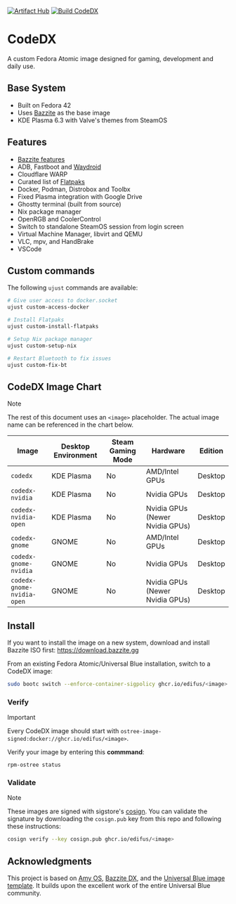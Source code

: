 [![Artifact Hub](https://img.shields.io/endpoint?url=https://artifacthub.io/badge/repository/codedx)](https://artifacthub.io/packages/search?repo=codedx)
[![Build CodeDX](https://github.com/edifus/codedx/actions/workflows/build.yml/badge.svg)](https://github.com/edifus/codedx/actions/workflows/build.yml)

# CodeDX

A custom Fedora Atomic image designed for gaming, development and daily use.

## Base System

- Built on Fedora 42
- Uses [Bazzite](https://bazzite.gg/) as the base image
- KDE Plasma 6.3 with Valve's themes from SteamOS

## Features

- [Bazzite features](https://github.com/ublue-os/bazzite#about--features)
- ADB, Fastboot and [Waydroid](https://docs.bazzite.gg/Installing_and_Managing_Software/Waydroid_Setup_Guide/)
- Cloudflare WARP
- Curated list of [Flatpaks](https://github.com/edifus/codedx/blob/main/flatpaks)
- Docker, Podman, Distrobox and Toolbx
- Fixed Plasma integration with Google Drive
- Ghostty terminal (built from source)
- Nix package manager
- OpenRGB and CoolerControl
- Switch to standalone SteamOS session from login screen
- Virtual Machine Manager, libvirt and QEMU
- VLC, mpv, and HandBrake
- VSCode

## Custom commands

The following `ujust` commands are available:

```bash
# Give user access to docker.socket
ujust custom-access-docker

# Install Flatpaks
ujust custom-install-flatpaks

# Setup Nix package manager
ujust custom-setup-nix

# Restart Bluetooth to fix issues
ujust custom-fix-bt
```

## CodeDX Image Chart

> [!NOTE]
> The rest of this document uses an `<image>` placeholder. The actual image name can be referenced in the chart below.

| Image                       | Desktop Environment | Steam Gaming Mode | Hardware                                 | Edition       |
| --------------------------- | ------------------- | ----------------- | ---------------------------------------- | ------------- |
| `codedx`                   | KDE Plasma          | No                | AMD/Intel GPUs                           | Desktop       |
| `codedx-nvidia`            | KDE Plasma          | No                | Nvidia GPUs                              | Desktop       |
| `codedx-nvidia-open`            | KDE Plasma          | No                | Nvidia GPUs (Newer Nvidia GPUs)                             | Desktop       |
| `codedx-gnome`             | GNOME               | No                | AMD/Intel GPUs                           | Desktop       |
| `codedx-gnome-nvidia`      | GNOME               | No                | Nvidia GPUs                              | Desktop       |
| `codedx-gnome-nvidia-open`      | GNOME               | No                | Nvidia GPUs (Newer Nvidia GPUs)                            | Desktop       |

## Install

If you want to install the image on a new system, download and install Bazzite ISO first:
<https://download.bazzite.gg>

From an existing Fedora Atomic/Universal Blue installation, switch to a CodeDX image:

```bash
sudo bootc switch --enforce-container-sigpolicy ghcr.io/edifus/<image>:latest
```

### Verify

> [!IMPORTANT]
> Every CodeDX image should start with `ostree-image-signed:docker://ghcr.io/edifus/<image>`.

Verify your image by entering this **commmand**:

```
rpm-ostree status
```

### Validate

> [!NOTE]
> These images are signed with sigstore's [cosign](https://docs.sigstore.dev/cosign/overview/). You can validate the signature by downloading the `cosign.pub` key from this repo and following these instructions:

```bash
cosign verify --key cosign.pub ghcr.io/edifus/<image>
```

## Acknowledgments

This project is based on [Amy OS](https://github.com/astrovm/amyos), [Bazzite DX](https://github.com/ublue-os/bazzite-dx), and the [Universal Blue image template](https://github.com/ublue-os/image-template). It builds upon the excellent work of the entire Universal Blue community.
